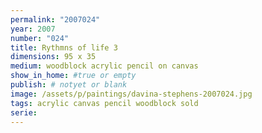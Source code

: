 ```yaml
---
permalink: "2007024"
year: 2007
number: "024"
title: Rythmns of life 3
dimensions: 95 x 35
medium: woodblock acrylic pencil on canvas
show_in_home: #true or empty
publish: # notyet or blank
image: /assets/p/paintings/davina-stephens-2007024.jpg
tags: acrylic canvas pencil woodblock sold
serie:
---
```


